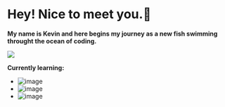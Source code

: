 # Hey! Nice to meet you.👋
**My name is Kevin and here begins my journey as a new fish swimming throught the ocean of coding.**

![](https://miro.medium.com/max/1400/1*b1_CBYDysJFp_OtqelUx_g.jpeg)

**Currently learning:**

- ![image](https://user-images.githubusercontent.com/123939438/217064830-2d1d310c-670a-41ba-8cf6-67318b81fa08.png)
- ![image](https://user-images.githubusercontent.com/123939438/217064891-ac3f5e2f-da4c-4cde-961b-96abedb3fb1d.png)
- ![image](https://user-images.githubusercontent.com/123939438/217064940-fa858930-e217-46c5-9955-64846d70adec.png)

